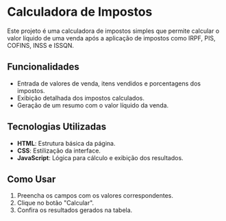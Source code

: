 # Calculadora de Impostos  

Este projeto é uma calculadora de impostos simples que permite calcular o valor líquido de uma venda após a aplicação de impostos como IRPF, PIS, COFINS, INSS e ISSQN.  

## Funcionalidades  
- Entrada de valores de venda, itens vendidos e porcentagens dos impostos.  
- Exibição detalhada dos impostos calculados.  
- Geração de um resumo com o valor líquido da venda.  

## Tecnologias Utilizadas  
- **HTML**: Estrutura básica da página.  
- **CSS**: Estilização da interface.  
- **JavaScript**: Lógica para cálculo e exibição dos resultados.  

## Como Usar  
1. Preencha os campos com os valores correspondentes.  
2. Clique no botão "Calcular".  
3. Confira os resultados gerados na tabela.  
